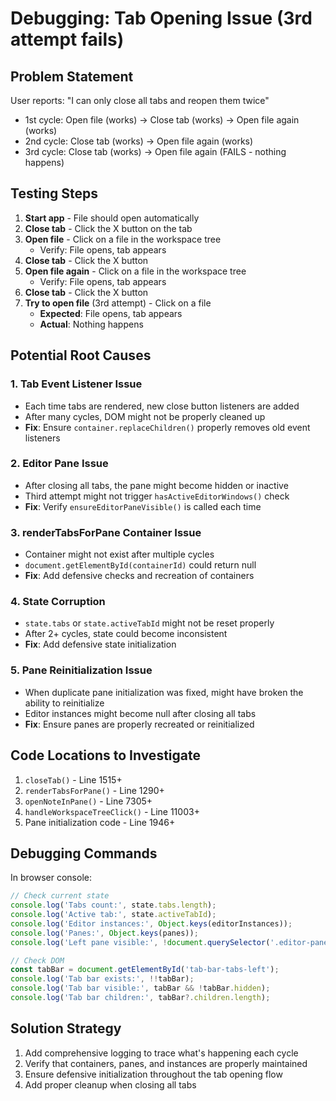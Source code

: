 # Debugging: Tab Opening Issue (3rd attempt fails)

## Problem Statement
User reports: "I can only close all tabs and reopen them twice"
- 1st cycle: Open file (works) → Close tab (works) → Open file again (works)
- 2nd cycle: Close tab (works) → Open file again (works)
- 3rd cycle: Close tab (works) → Open file again (FAILS - nothing happens)

## Testing Steps

1. **Start app** - File should open automatically
2. **Close tab** - Click the X button on the tab
3. **Open file** - Click on a file in the workspace tree
   - Verify: File opens, tab appears
4. **Close tab** - Click the X button
5. **Open file again** - Click on a file in the workspace tree
   - Verify: File opens, tab appears
6. **Close tab** - Click the X button
7. **Try to open file** (3rd attempt) - Click on a file
   - **Expected**: File opens, tab appears
   - **Actual**: Nothing happens

## Potential Root Causes

### 1. Tab Event Listener Issue
- Each time tabs are rendered, new close button listeners are added
- After many cycles, DOM might not be properly cleaned up
- **Fix**: Ensure `container.replaceChildren()` properly removes old event listeners

### 2. Editor Pane Issue
- After closing all tabs, the pane might become hidden or inactive
- Third attempt might not trigger `hasActiveEditorWindows()` check
- **Fix**: Verify `ensureEditorPaneVisible()` is called each time

### 3. renderTabsForPane Container Issue
- Container might not exist after multiple cycles
- `document.getElementById(containerId)` could return null
- **Fix**: Add defensive checks and recreation of containers

### 4. State Corruption
- `state.tabs` or `state.activeTabId` might not be reset properly
- After 2+ cycles, state could become inconsistent
- **Fix**: Add defensive state initialization

### 5. Pane Reinitialization Issue
- When duplicate pane initialization was fixed, might have broken the ability to reinitialize
- Editor instances might become null after closing all tabs
- **Fix**: Ensure panes are properly recreated or reinitialized

## Code Locations to Investigate

1. `closeTab()` - Line 1515+
2. `renderTabsForPane()` - Line 1290+
3. `openNoteInPane()` - Line 7305+
4. `handleWorkspaceTreeClick()` - Line 11003+
5. Pane initialization code - Line 1946+

## Debugging Commands

In browser console:
```javascript
// Check current state
console.log('Tabs count:', state.tabs.length);
console.log('Active tab:', state.activeTabId);
console.log('Editor instances:', Object.keys(editorInstances));
console.log('Panes:', Object.keys(panes));
console.log('Left pane visible:', !document.querySelector('.editor-pane--left').hidden);

// Check DOM
const tabBar = document.getElementById('tab-bar-tabs-left');
console.log('Tab bar exists:', !!tabBar);
console.log('Tab bar visible:', tabBar && !tabBar.hidden);
console.log('Tab bar children:', tabBar?.children.length);
```

## Solution Strategy

1. Add comprehensive logging to trace what's happening each cycle
2. Verify that containers, panes, and instances are properly maintained
3. Ensure defensive initialization throughout the tab opening flow
4. Add proper cleanup when closing all tabs
